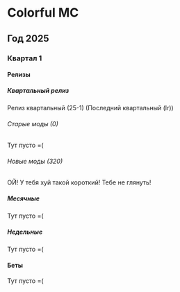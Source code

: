 # Colorful MC
## Год 2025
### Квартал 1
#### Релизы
##### Квартальный релиз
Релиз квартальный (25-1) (Последний квартальный (lr))
###### Старые моды (0)
Тут пусто =(
###### Новые моды (320)
ОЙ! У тебя хуй такой короткий!
Тебе не глянуть!
##### Месячные
Тут пусто =(
##### Недельные
Тут пусто =(
#### Беты
Тут пусто =(
